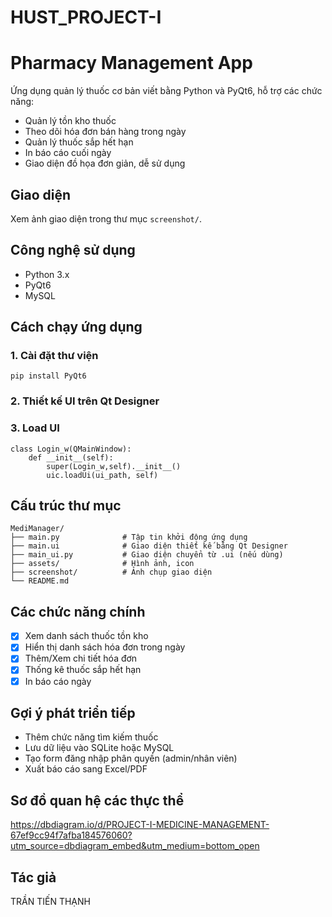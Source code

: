# HUST_PROJECT-I

# Pharmacy Management App

Ứng dụng quản lý thuốc cơ bản viết bằng Python và PyQt6, hỗ trợ các chức năng:

- Quản lý tồn kho thuốc
- Theo dõi hóa đơn bán hàng trong ngày
- Quản lý thuốc sắp hết hạn
- In báo cáo cuối ngày
- Giao diện đồ họa đơn giản, dễ sử dụng

## Giao diện

Xem ảnh giao diện trong thư mục `screenshot/`.

## Công nghệ sử dụng

- Python 3.x
- PyQt6
- MySQL

## Cách chạy ứng dụng

### 1. Cài đặt thư viện

```
pip install PyQt6
```
### 2. Thiết kế UI trên Qt Designer

### 3. Load UI
```
class Login_w(QMainWindow):
    def __init__(self):
        super(Login_w,self).__init__()
        uic.loadUi(ui_path, self)
```

## Cấu trúc thư mục

```
MediManager/
├── main.py              # Tập tin khởi động ứng dụng
├── main.ui              # Giao diện thiết kế bằng Qt Designer
├── main_ui.py           # Giao diện chuyển từ .ui (nếu dùng)
├── assets/              # Hình ảnh, icon
├── screenshot/          # Ảnh chụp giao diện
└── README.md
```

## Các chức năng chính

- [x] Xem danh sách thuốc tồn kho
- [x] Hiển thị danh sách hóa đơn trong ngày
- [x] Thêm/Xem chi tiết hóa đơn
- [x] Thống kê thuốc sắp hết hạn
- [x] In báo cáo ngày

## Gợi ý phát triển tiếp

- Thêm chức năng tìm kiếm thuốc
- Lưu dữ liệu vào SQLite hoặc MySQL
- Tạo form đăng nhập phân quyền (admin/nhân viên)
- Xuất báo cáo sang Excel/PDF
  
## Sơ đồ quan hệ các thực thể
https://dbdiagram.io/d/PROJECT-I-MEDICINE-MANAGEMENT-67ef9cc94f7afba184576060?utm_source=dbdiagram_embed&utm_medium=bottom_open

## Tác giả

TRẦN TIẾN THẠNH

